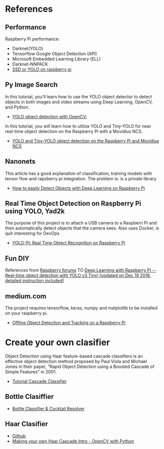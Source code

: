 # References

## Performance
Raspberry Pi performance:
 - Darknet(YOLO)
 - Tensorflow Google Object Detection (API)
 - Microsoft Embedded Learning Library (ELL)
 - Darknet-NNPACK
 - [SSD or YOLO on raspberry pi](https://stackoverflow.com/questions/42354824/ssd-or-yolo-on-raspberry-pi)

## Py Image Search

In this tutorial, you’ll learn how to use the YOLO object detector to detect objects in both images and video streams using Deep Learning, OpenCV, and Python.
- [YOLO object detection with OpenCV: ](https://www.pyimagesearch.com/2018/11/12/yolo-object-detection-with-opencv/)


In this tutorial, you will learn how to utilize YOLO and Tiny-YOLO for near real-time object detection on the Raspberry Pi with a Movidius NCS.
- [YOLO and Tiny-YOLO object detection on the Raspberry Pi and Movidius NCS](https://www.pyimagesearch.com/2020/01/27/yolo-and-tiny-yolo-object-detection-on-the-raspberry-pi-and-movidius-ncs/)

## Nanonets
This article has a good explanation of classification, training models with tensor flow and rapsberry pi integration. The problem is: is a private library

- [How to easily Detect Objects with Deep Learning on Raspberry Pi](https://nanonets.com/blog/how-to-easily-detect-objects-with-deep-learning-on-raspberry-pi/)


## Real Time Object Detection on Raspberry Pi using YOLO, Yad2k
The purpose of this project is to attach a USB camera to a Raspberri Pi and then automatically detect objects that the camera sees.
Also uses Docker, is quit interesting for DevOps
- [YOLO-Pi: Real Time Object Recognition on Raspberry Pi](https://github.com/CiscoBlockChain/YOLO-Pi)


## Fun DIY
References from [Raspberry forums](https://www.raspberrypi.org/forums/viewtopic.php?t=219601) TO
[Deep Learning with Raspberry Pi -- Real-time object detection with YOLO v3 Tiny! [updated on Dec 19 2018, detailed instruction included]](http://funofdiy.blogspot.com/2018/08/deep-learning-with-raspberry-pi-real.html)


## medium.com
The project requires tensorflow, keras, numpy and matplotlib to be installed on your raspberry pi.

- [Offline Object Detection and Tracking on a Raspberry Pi](https://medium.com/ml-everything/offline-object-detection-and-tracking-on-a-raspberry-pi-fddb3bde130)

# Create your own clasifier
Object Detection using Haar feature-based cascade classifiers is an effective object detection method proposed by Paul Viola and Michael Jones in their paper, "Rapid Object Detection using a Boosted Cascade of Simple Features" in 2001.
- [Tutorial Cascade Classifier](https://docs.opencv.org/trunk/db/d28/tutorial_cascade_classifier.html)


## Bottle Clasiffier

- [Bottle Classifier & Cocktail Resolver](https://github.com/jemgunay/bottle-classifier)

## Haar Clasifier
- [Github](https://github.com/opencv/opencv/tree/master/data/haarcascades)
- [Making your own Haar Cascade Intro - OpenCV with Python](https://www.youtube.com/watch?v=jG3bu0tjFbk)
